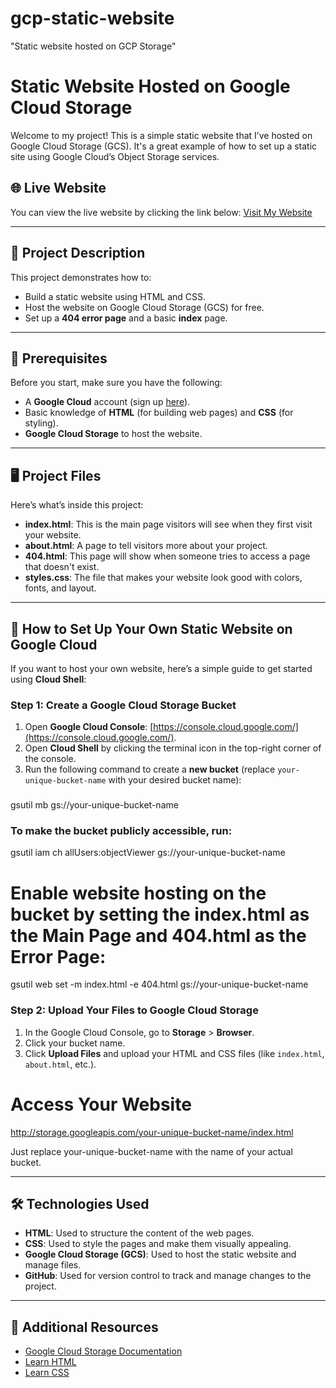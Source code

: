 # gcp-static-website
"Static website hosted on GCP Storage"
# Static Website Hosted on Google Cloud Storage

Welcome to my project! This is a simple static website that I’ve hosted on Google Cloud Storage (GCS). It's a great example of how to set up a static site using Google Cloud’s Object Storage services.

## 🌐 Live Website

You can view the live website by clicking the link below:
[Visit My Website](http://storage.googleapis.com/YOUR_BUCKET_NAME/index.html)

---

## 📝 Project Description

This project demonstrates how to:

- Build a static website using HTML and CSS.
- Host the website on Google Cloud Storage (GCS) for free.
- Set up a **404 error page** and a basic **index** page.

---

## 🔧 Prerequisites
    
Before you start, make sure you have the following:

- A **Google Cloud** account (sign up [here](https://cloud.google.com/)).
- Basic knowledge of **HTML** (for building web pages) and **CSS** (for styling).
- **Google Cloud Storage** to host the website.

---

## 🖥️ Project Files

Here’s what’s inside this project:


- **index.html**: This is the main page visitors will see when they first visit your website.
- **about.html**: A page to tell visitors more about your project.
- **404.html**: This page will show when someone tries to access a page that doesn't exist.
- **styles.css**: The file that makes your website look good with colors, fonts, and layout.

---

## 🚀 How to Set Up Your Own Static Website on Google Cloud

If you want to host your own website, here’s a simple guide to get started using **Cloud Shell**:

### Step 1: Create a Google Cloud Storage Bucket

1. Open **Google Cloud Console**: [https://console.cloud.google.com/](https://console.cloud.google.com/).
2. Open **Cloud Shell** by clicking the terminal icon in the top-right corner of the console.
3. Run the following command to create a **new bucket** (replace `your-unique-bucket-name` with your desired bucket name):

### 
gsutil mb gs://your-unique-bucket-name

### To make the bucket publicly accessible, run:
gsutil iam ch allUsers:objectViewer gs://your-unique-bucket-name

# Enable website hosting on the bucket by setting the index.html as the Main Page and 404.html as the Error Page:
gsutil web set -m index.html -e 404.html gs://your-unique-bucket-name

### Step 2: Upload Your Files to Google Cloud Storage

1. In the Google Cloud Console, go to **Storage** > **Browser**.
2. Click your bucket name.
3. Click **Upload Files** and upload your HTML and CSS files (like `index.html`, `about.html`, etc.).
  
# Access Your Website
http://storage.googleapis.com/your-unique-bucket-name/index.html

Just replace your-unique-bucket-name with the name of your actual bucket.

---

## 🛠️ Technologies Used

- **HTML**: Used to structure the content of the web pages.
- **CSS**: Used to style the pages and make them visually appealing.
- **Google Cloud Storage (GCS)**: Used to host the static website and manage files.
- **GitHub**: Used for version control to track and manage changes to the project.

---

## 📄 Additional Resources

- [Google Cloud Storage Documentation](https://cloud.google.com/storage)
- [Learn HTML](https://www.w3schools.com/html/)
- [Learn CSS](https://www.w3schools.com/css/)




